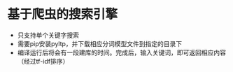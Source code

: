 # 基于爬虫的搜索引擎

* 只支持单个关键字搜索
* 需要pip安装pyltp，并下载相应分词模型文件到指定的目录下
* 编译运行后将会有一段建库的时间。完成后，输入关键词，即可返回相应内容（经过tf-idf排序）
